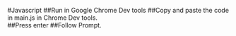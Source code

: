 #Javascript 
##Run in Google Chrome Dev tools
##Copy and paste the code in main.js in Chrome Dev tools.  
##Press enter
##Follow Prompt.